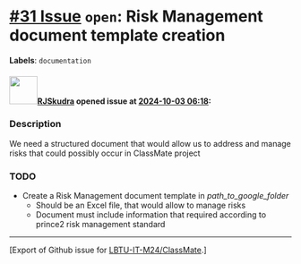 # [\#31 Issue](https://github.com/LBTU-IT-M24/ClassMate/issues/31) `open`: Risk Management document template creation

**Labels**: `documentation`

#### <img src="https://avatars.githubusercontent.com/u/47944724?v=4" width="50">[RJSkudra](https://github.com/RJSkudra) opened issue at [2024-10-03 06:18](https://github.com/LBTU-IT-M24/ClassMate/issues/31):

### Description

We need a structured document that would allow us to address and manage
risks that could possibly occur in ClassMate project

### TODO

-   Create a Risk Management document template in
    *path\_to\_google\_folder*
    -   Should be an Excel file, that would allow to manage risks
    -   Document must include information that required according to
        prince2 risk management standard

------------------------------------------------------------------------

\[Export of Github issue for
[LBTU-IT-M24/ClassMate](https://github.com/LBTU-IT-M24/ClassMate).\]
